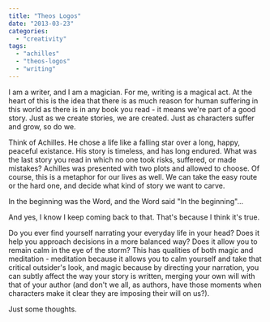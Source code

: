 ```yaml
---
title: "Theos Logos"
date: "2013-03-23"
categories: 
  - "creativity"
tags: 
  - "achilles"
  - "theos-logos"
  - "writing"
---
```


I am a writer, and I am a magician. For me, writing is a magical act. At the heart of this is the idea that there is as much reason for human suffering in this world as there is in any book you read - it means we're part of a good story. Just as we create stories, we are created. Just as characters suffer and grow, so do we.

Think of Achilles. He chose a life like a falling star over a long, happy, peaceful existance. His story is timeless, and has long endured. What was the last story you read in which no one took risks, suffered, or made mistakes? Achilles was presented with two plots and allowed to choose. Of course, this is a metaphor for our lives as well. We can take the easy route or the hard one, and decide what kind of story we want to carve.

In the beginning was the Word, and the Word said "In the beginning"...

And yes, I know I keep coming back to that. That's because I think it's true.

Do you ever find yourself narrating your everyday life in your head? Does it help you approach decisions in a more balanced way? Does it allow you to remain calm in the eye of the storm? This has qualities of both magic and meditation - meditation because it allows you to calm yourself and take that critical outsider's look, and magic because by directing your narration, you can subtly affect the way your story is written, merging your own will with that of your author (and don't we all, as authors, have those moments when characters make it clear they are imposing their will on us?).

Just some thoughts.
